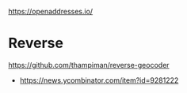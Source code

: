 https://openaddresses.io/

# Reverse
https://github.com/thampiman/reverse-geocoder
* https://news.ycombinator.com/item?id=9281222